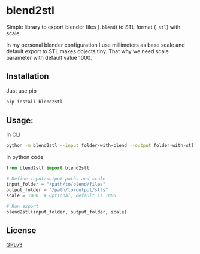# blend2stl

Simple library to export blender files (`.blend`) to STL format (`.stl`) with scale.

In my personal blender configuration I use millimeters as base scale and default export to STL makes objects tiny. That why we need scale parameter
with default value 1000.

## Installation

Just use pip

```bash
pip install blend2stl
```

## Usage:

In CLI

```bash
python -m blend2stl --input folder-with-blend --output folder-with-stl [--scale 500]
```

In python code

```python
from blend2stl import blend2stl

# Define input/output paths and scale
input_folder = "/path/to/blend/files"
output_folder = "/path/to/output/stls"
scale = 1000  # Optional, default is 1000

# Run export
blend2stl(input_folder, output_folder, scale)
```

## License

[GPLv3](LICENSE)
